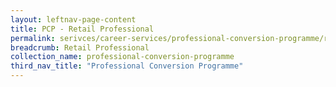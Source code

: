```yaml
---
layout: leftnav-page-content
title: PCP - Retail Professional
permalink: serivces/career-services/professional-conversion-programme/retail-professional
breadcrumb: Retail Professional
collection_name: professional-conversion-programme
third_nav_title: "Professional Conversion Programme"
---
```

